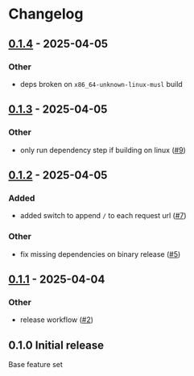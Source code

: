 # Changelog

## [0.1.4](https://github.com/lilith-roth/web-dump-rs/compare/v0.1.3...v0.1.4) - 2025-04-05

### Other

- deps broken on `x86_64-unknown-linux-musl` build

## [0.1.3](https://github.com/lilith-roth/web-dump-rs/compare/v0.1.2...v0.1.3) - 2025-04-05

### Other

- only run dependency step if building on linux ([#9](https://github.com/lilith-roth/web-dump-rs/pull/9))

## [0.1.2](https://github.com/lilith-roth/web-dump-rs/compare/v0.1.1...v0.1.2) - 2025-04-05

### Added

- added switch to append `/` to each request url ([#7](https://github.com/lilith-roth/web-dump-rs/pull/7))

### Other

- fix missing dependencies on binary release ([#5](https://github.com/lilith-roth/web-dump-rs/pull/5))

## [0.1.1](https://github.com/lilith-roth/web-dump-rs/compare/v0.1.0...v0.1.1) - 2025-04-04

### Other

- release workflow ([#2](https://github.com/lilith-roth/web-dump-rs/pull/2))

## 0.1.0 Initial release

Base feature set
